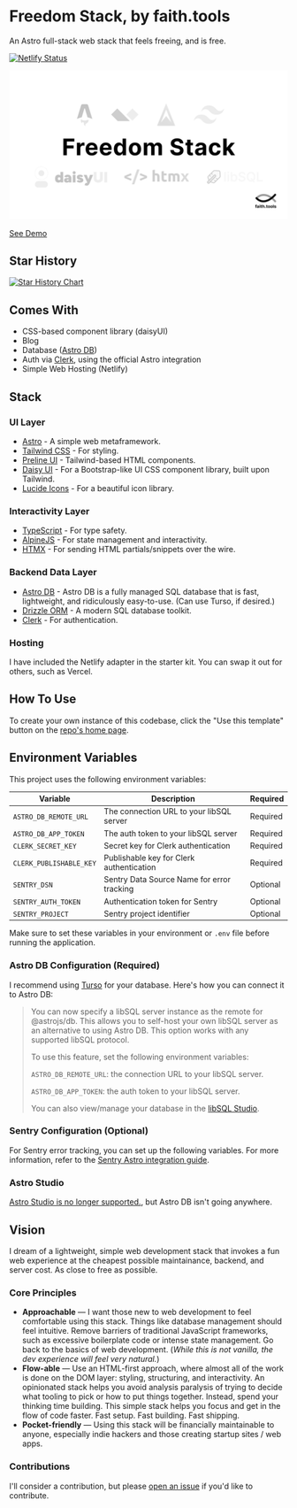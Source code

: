 # Freedom Stack, by faith.tools

An Astro full-stack web stack that feels freeing, and is free.

[![Netlify Status](https://api.netlify.com/api/v1/badges/78803fc4-5d36-4efb-82cd-2daeb5684fb6/deploy-status)](https://app.netlify.com/sites/freedom-stack/deploys)

![freedom stack](public/og-image.png)

[See Demo](https://freedom.faith.tools)

## Star History

[![Star History Chart](https://api.star-history.com/svg?repos=cameronapak/freedom-stack&type=Date)](https://star-history.com/#cameronapak/freedom-stack&Date)

## Comes With

- CSS-based component library (daisyUI)
- Blog
- Database ([Astro DB](https://docs.astro.build/en/guides/astro-db/))
- Auth via [Clerk](https://clerk.com/), using the official Astro integration
- Simple Web Hosting (Netlify)

## Stack

### UI Layer

- [Astro](https://astro.build/) - A simple web metaframework.
- [Tailwind CSS](https://tailwindcss.com/) - For styling.
- [Preline UI](https://preline.co/) - Tailwind-based HTML components.
- [Daisy UI](https://daisyui.com/) - For a Bootstrap-like UI CSS component
  library, built upon Tailwind.
- [Lucide Icons](https://lucide.dev/) - For a beautiful icon library.

### Interactivity Layer

- [TypeScript](https://www.typescriptlang.org/) - For type safety.
- [AlpineJS](https://alpinejs.dev/) - For state management and interactivity.
- [HTMX](https://htmx.org/) - For sending HTML partials/snippets over the wire.

### Backend Data Layer

- [Astro DB](https://astro.build/db) - Astro DB is a fully managed SQL database
  that is fast, lightweight, and ridiculously easy-to-use. (Can use Turso, if
  desired.)
- [Drizzle ORM](https://orm.drizzle.team/) - A modern SQL database toolkit.
- [Clerk](https://clerk.com/) - For authentication.

### Hosting

I have included the Netlify adapter in the starter kit. You can swap it out for
others, such as Vercel.

## How To Use

To create your own instance of this codebase, click the "Use this template"
button on the [repo's home page](https://github.com/cameronapak/freedom-stack).

## Environment Variables

This project uses the following environment variables:

| Variable              | Description                                | Required |
| --------------------- | ------------------------------------------ | -------- |
| `ASTRO_DB_REMOTE_URL` | The connection URL to your libSQL server   | Required |
| `ASTRO_DB_APP_TOKEN`  | The auth token to your libSQL server       | Required |
| `CLERK_SECRET_KEY`    | Secret key for Clerk authentication        | Required |
| `CLERK_PUBLISHABLE_KEY` | Publishable key for Clerk authentication | Required |
| `SENTRY_DSN`          | Sentry Data Source Name for error tracking | Optional |
| `SENTRY_AUTH_TOKEN`   | Authentication token for Sentry            | Optional |
| `SENTRY_PROJECT`      | Sentry project identifier                  | Optional |

Make sure to set these variables in your environment or `.env` file before running the application.

### Astro DB Configuration (Required)

I recommend using [Turso](https://turso.tech/) for your database. Here's how you can connect it to Astro DB:

> You can now specify a libSQL server instance as the remote for @astrojs/db. This allows you to self-host your own libSQL server as an alternative to using Astro DB. This option works with any supported libSQL protocol.
>
> To use this feature, set the following environment variables:
>
> `ASTRO_DB_REMOTE_URL`: the connection URL to your libSQL server.
>
> `ASTRO_DB_APP_TOKEN`: the auth token to your libSQL server.
>
> You can also view/manage your database in the [libSQL Studio](https://libsqlstudio.com/).

### Sentry Configuration (Optional)

For Sentry error tracking, you can set up the following variables. For more information, refer to the [Sentry Astro integration guide](https://docs.sentry.io/platforms/javascript/guides/astro/#configure).

### Astro Studio

[Astro Studio is no longer supported.](https://astro.build/blog/goodbye-astro-studio/), but Astro DB isn't going anywhere.

## Vision

I dream of a lightweight, simple web development stack that invokes a fun web
experience at the cheapest possible maintainance, backend, and server cost. As
close to free as possible.

### Core Principles

- **Approachable** — I want those new to web development to feel comfortable
  using this stack. Things like database management should feel intuitive.
  Remove barriers of traditional JavaScript frameworks, such as excessive
  boilerplate code or intense state management. Go back to the basics of web
  development. (_While this is not vanilla, the dev experience will feel very
  natural._)
- **Flow-able** — Use an HTML-first approach, where almost all of the work is
  done on the DOM layer: styling, structuring, and interactivity. An opinionated
  stack helps you avoid analysis paralysis of trying to decide what tooling to
  pick or how to put things together. Instead, spend your thinking time
  building. This simple stack helps you focus and get in the flow of code
  faster. Fast setup. Fast building. Fast shipping.
- **Pocket-friendly** — Using this stack will be financially maintainable to
  anyone, especially indie hackers and those creating startup sites / web apps.

### Contributions

I'll consider a contribution, but please
[open an issue](https://github.com/cameronapak/astwoah-stack/issues) if you'd
like to contribute.
